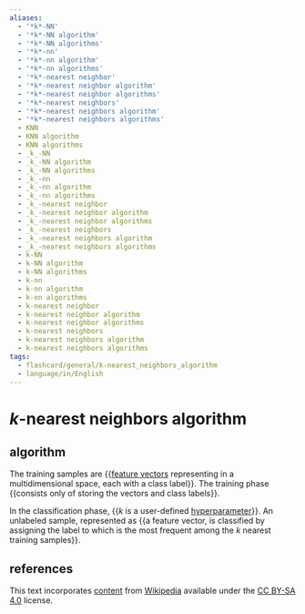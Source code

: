 ```yaml
---
aliases:
  - '*k*-NN'
  - '*k*-NN algorithm'
  - '*k*-NN algorithms'
  - '*k*-nn'
  - '*k*-nn algorithm'
  - '*k*-nn algorithms'
  - '*k*-nearest neighbor'
  - '*k*-nearest neighbor algorithm'
  - '*k*-nearest neighbor algorithms'
  - '*k*-nearest neighbors'
  - '*k*-nearest neighbors algorithm'
  - '*k*-nearest neighbors algorithms'
  - KNN
  - KNN algorithm
  - KNN algorithms
  - _k_-NN
  - _k_-NN algorithm
  - _k_-NN algorithms
  - _k_-nn
  - _k_-nn algorithm
  - _k_-nn algorithms
  - _k_-nearest neighbor
  - _k_-nearest neighbor algorithm
  - _k_-nearest neighbor algorithms
  - _k_-nearest neighbors
  - _k_-nearest neighbors algorithm
  - _k_-nearest neighbors algorithms
  - k-NN
  - k-NN algorithm
  - k-NN algorithms
  - k-nn
  - k-nn algorithm
  - k-nn algorithms
  - k-nearest neighbor
  - k-nearest neighbor algorithm
  - k-nearest neighbor algorithms
  - k-nearest neighbors
  - k-nearest neighbors algorithm
  - k-nearest neighbors algorithms
tags:
  - flashcard/general/k-nearest_neighbors_algorithm
  - language/in/English
---
```


# _k_-nearest neighbors algorithm

## algorithm

The training samples are {{[feature vectors](feature%20(machine%20learning).md#feature%20vectors) representing in a multidimensional space, each with a class label}}. The training phase {{consists only of storing the vectors and class labels}}. <!--SR:!2024-06-17,3,250!2024-06-17,3,250-->

In the classification phase, {{_k_ is a user-defined [hyperparameter](hyperparameter%20(machine%20learning).md)}}. An unlabeled sample, represented as {{a feature vector, is classified by assigning the label to which is the most frequent among the _k_ nearest training samples}}. <!--SR:!2024-06-17,3,250!2024-06-17,3,250-->

## references

This text incorporates [content](https://en.wikipedia.org/wiki/k-nearest_neighbors_algorithm) from [Wikipedia](Wikipedia.md) available under the [CC BY-SA 4.0](https://creativecommons.org/licenses/by-sa/4.0/) license.
